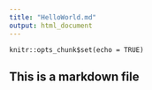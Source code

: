 ```yaml
---
title: "HelloWorld.md"
output: html_document
---
```


```{r setup, include=FALSE}
knitr::opts_chunk$set(echo = TRUE)
```



## This is a markdown file